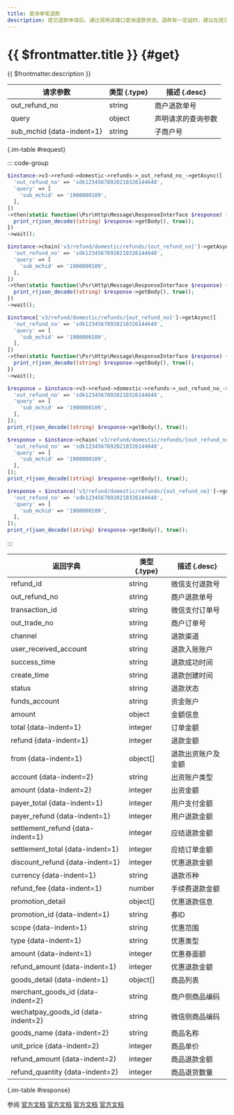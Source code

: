 ```yaml
---
title: 查询单笔退款
description: 提交退款申请后，通过调用该接口查询退款状态。退款有一定延时，建议在提交退款申请后1分钟发起查询退款状态，一般来说零钱支付的退款5分钟内到账，银行卡支付的退款1-3个工作日到账。
---
```


# {{ $frontmatter.title }} {#get}

{{ $frontmatter.description }}

| 请求参数 | 类型 {.type} | 描述 {.desc}
| --- | --- | ---
| out_refund_no | string | 商户退款单号
| query | object | 声明请求的查询参数
| sub_mchid {data-indent=1} | string | 子商户号

{.im-table #request}

::: code-group

```php [异步纯链式]
$instance->v3->refund->domestic->refunds->_out_refund_no_->getAsync([
  'out_refund_no' => 'sdk12345678920210326144648',
  'query' => [
    'sub_mchid' => '1900000109',
  ],
])
->then(static function(\Psr\Http\Message\ResponseInterface $response) {
  print_r(json_decode((string) $response->getBody(), true));
})
->wait();
```

```php [异步声明式]
$instance->chain('v3/refund/domestic/refunds/{out_refund_no}')->getAsync([
  'out_refund_no' => 'sdk12345678920210326144648',
  'query' => [
    'sub_mchid' => '1900000109',
  ],
])
->then(static function(\Psr\Http\Message\ResponseInterface $response) {
  print_r(json_decode((string) $response->getBody(), true));
})
->wait();
```

```php [异步属性式]
$instance['v3/refund/domestic/refunds/{out_refund_no}']->getAsync([
  'out_refund_no' => 'sdk12345678920210326144648',
  'query' => [
    'sub_mchid' => '1900000109',
  ],
])
->then(static function(\Psr\Http\Message\ResponseInterface $response) {
  print_r(json_decode((string) $response->getBody(), true));
})
->wait();
```

```php [同步纯链式]
$response = $instance->v3->refund->domestic->refunds->_out_refund_no_->get([
  'out_refund_no' => 'sdk12345678920210326144648',
  'query' => [
    'sub_mchid' => '1900000109',
  ],
]);
print_r(json_decode((string) $response->getBody(), true));
```

```php [同步声明式]
$response = $instance->chain('v3/refund/domestic/refunds/{out_refund_no}')->get([
  'out_refund_no' => 'sdk12345678920210326144648',
  'query' => [
    'sub_mchid' => '1900000109',
  ],
]);
print_r(json_decode((string) $response->getBody(), true));
```

```php [同步属性式]
$response = $instance['v3/refund/domestic/refunds/{out_refund_no}']->get([
  'out_refund_no' => 'sdk12345678920210326144648',
  'query' => [
    'sub_mchid' => '1900000109',
  ],
]);
print_r(json_decode((string) $response->getBody(), true));
```

:::

| 返回字典 | 类型 {.type} | 描述 {.desc}
| --- | --- | ---
| refund_id | string | 微信支付退款号
| out_refund_no | string | 商户退款单号
| transaction_id | string | 微信支付订单号
| out_trade_no | string | 商户订单号
| channel | string | 退款渠道
| user_received_account | string | 退款入账账户
| success_time | string | 退款成功时间
| create_time | string | 退款创建时间
| status | string | 退款状态
| funds_account | string | 资金账户
| amount | object | 金额信息
| total {data-indent=1} | integer | 订单金额
| refund {data-indent=1} | integer | 退款金额
| from {data-indent=1} | object[] | 退款出资账户及金额
| account {data-indent=2} | string | 出资账户类型
| amount {data-indent=2} | integer | 出资金额
| payer_total {data-indent=1} | integer | 用户支付金额
| payer_refund {data-indent=1} | integer | 用户退款金额
| settlement_refund {data-indent=1} | integer | 应结退款金额
| settlement_total {data-indent=1} | integer | 应结订单金额
| discount_refund {data-indent=1} | integer | 优惠退款金额
| currency {data-indent=1} | string | 退款币种
| refund_fee {data-indent=1} | number | 手续费退款金额
| promotion_detail | object[] | 优惠退款信息
| promotion_id {data-indent=1} | string | 券ID
| scope {data-indent=1} | string | 优惠范围
| type {data-indent=1} | string | 优惠类型
| amount {data-indent=1} | integer | 优惠券面额
| refund_amount {data-indent=1} | integer | 优惠退款金额
| goods_detail {data-indent=1} | object[] | 商品列表
| merchant_goods_id {data-indent=2} | string | 商户侧商品编码
| wechatpay_goods_id {data-indent=2} | string | 微信侧商品编码
| goods_name {data-indent=2} | string | 商品名称
| unit_price {data-indent=2} | integer | 商品单价
| refund_amount {data-indent=2} | integer | 商品退款金额
| refund_quantity {data-indent=2} | integer | 商品退货数量

{.im-table #response}

参阅 [官方文档](https://pay.weixin.qq.com/wiki/doc/apiv3/apis/chapter3_5_10.shtml) [官方文档](https://pay.weixin.qq.com/docs/merchant/apis/refund/refunds/query-by-out-refund-no.html) [官方文档](https://pay.weixin.qq.com/docs/partner/apis/refund/refunds/query-by-out-refund-no.html) [官方文档](https://pay.weixin.qq.com/docs/merchant/apis/weixin-pay-score/refunds/query-by-out-refund-no.html)
